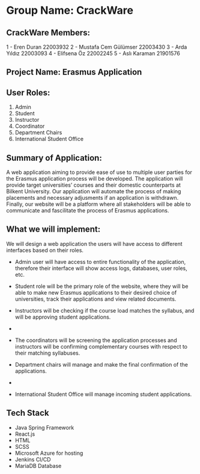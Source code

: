 # Group Name: CrackWare

## CrackWare Members:
1 - Eren Duran 22003932
2 - Mustafa Cem Gülümser 22003430
3 - Arda Yıldız 22003093
4 - Elifsena Öz 22002245
5 - Aslı Karaman 21901576

## Project Name: Erasmus Application

## User Roles:
 1. Admin
 2. Student
 3. Instructor
 4. Coordinator
 5. Department Chairs
 6. International Student Office

## Summary of Application:
A web application aiming to provide ease of use to multiple user parties for the Erasmus application process will be developed. The application will provide target universities’ courses and their domestic counterparts at Bilkent University. Our application will automate the process of making placements and necessary adjusments if an application is withdrawn. Finally, our website will be a platform where all stakeholders will be able to communicate and fascilitate the process of Erasmus applications.

## What we will implement:
We will design a web application the users will have access to different interfaces based on their roles.

 - Admin user will have access to entire functionality of the application, therefore their interface will show
access logs, databases, user roles, etc.

 - Student role will be the primary role of the website, where they will be able to make new Erasmus applications 
to their desired choice of universities, track their applications and view related documents.

 - Instructors will be checking if the course load matches the syllabus, and will be approving student applications.
 - 
 - The coordinators will be screening the application processes and instructors will be confirming complementary courses 
with respect to their matching syllabuses.

 - Department chairs will manage and make the final confirmation of the applications.
 - 
 - International Student Office will manage incoming student applications.

## Tech Stack
- Java Spring Framework
- React.js
- HTML
- SCSS
- Microsoft Azure for hosting
- Jenkins CI/CD
- MariaDB Database
